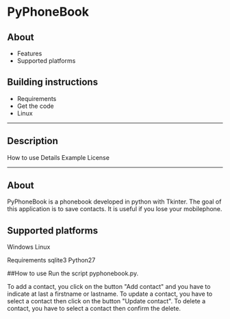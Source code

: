 # PyPhoneBook

## About
- Features
- Supported platforms

## Building instructions
- Requirements
- Get the code
- Linux

***
## Description
How to use
Details
Example
License

***

## About
PyPhoneBook is a phonebook developed in python with Tkinter. The goal of this application is to save contacts. It is useful if you lose your mobilephone.

## Supported platforms
Windows
Linux

Requirements
sqlite3
Python27

##How to use
Run the script pyphonebook.py.

To add a contact, you click on the button "Add contact" and you have to indicate at last a firstname or lastname.
To update a contact, you have to select a contact then click on the button "Update contact".
To delete a contact, you have to select a contact then confirm the delete.

